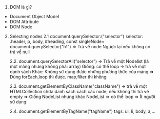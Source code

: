 1. DOM là gì?

- Document Object Model
- DOM Attribute
- DOM Node

2. Selecting nodes
   2.1 document.querySelector:("selector")
   selector: .header, p, body, #heading,
   const singleNode= document.querySelector("h1")
   => Trả về node
   Ngược lại nếu không có trả về null

   2.2. document.querySelectorAll("selector")
   => Trả về một Nodelist (là một mảng nhưng không phải array)
   Giống: có thể loop -> trả về một danh sách
   Khác: Không sử dụng được những phương thức của mảng
   => Dùng forEach,loop thì được. map,filter thì không

   2.3. document.getElementByClassName("className") -> trả về một HTMLCollection chứa danh sách cách các node, nếu không thì trả về empty
   => Giống NodeList nhưng khác NodeList
   => có thể loop
   => Ít người sử dụng

   2.4. document.getElementByTagName("tagName")
   tags: ul, li, body, a,...
